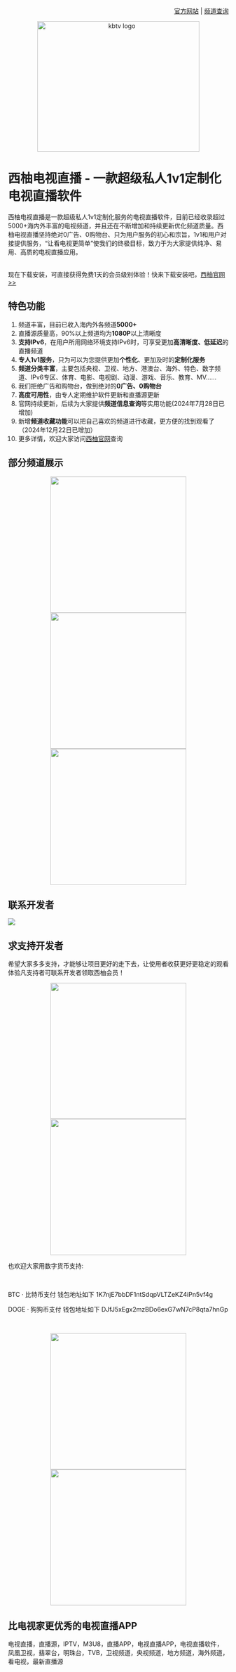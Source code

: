 <p align="right">
   <a href="https://xy.zkbhj.com?fr=github_readme" target="_blank">官方网站</a> | <a href="https://xy.zkbhj.com/channels.html" target="_blank">频道查询</a>
</p>


<p align="center">
  <a href="https://xy.zkbhj.com?fr=github_readme" target="_blank"><img src="https://qiniu.zkbhj.com/xy/github/KBTV-GITHUB-LOGO.png" width="370" height="297" alt="kbtv logo"></a>
</p>

# 西柚电视直播 - 一款超级私人1v1定制化电视直播软件

西柚电视直播是一款超级私人1v1定制化服务的电视直播软件，目前已经收录超过5000+海内外丰富的电视频道，并且还在不断增加和持续更新优化频道质量。西柚电视直播坚持绝对0广告、0购物台、只为用户服务的初心和宗旨，1v1和用户对接提供服务，“让看电视更简单”使我们的终极目标，致力于为大家提供纯净、易用、高质的电视直播应用。
</br> </br>

现在下载安装，可直接获得免费1天的会员级别体验！快来下载安装吧，<a href="https://xy.zkbhj.com?fr=github_download" target="_blank">西柚官网>></a>

## 特色功能
1. 频道丰富，目前已收入海内外各频道**5000+**
2. 直播源质量高，90%以上频道均为**1080P**以上清晰度
3. **支持IPv6**，在用户所用网络环境支持IPv6时，可享受更加**高清晰度、低延迟**的直播频道
4. **专人1v1服务**，只为可以为您提供更加**个性化**、更加及时的**定制化服务**
5. **频道分类丰富**，主要包括央视、卫视、地方、港澳台、海外、特色、数字频道、IPv6专区、体育、电影、电视剧、动漫、游戏、音乐、教育、MV……
6. 我们拒绝广告和购物台，做到绝对的**0广告、0购物台**
7. **高度可用性**，由专人定期维护软件更新和直播源更新
8. 官网持续更新，后续为大家提供**频道信息查询**等实用功能(2024年7月28日已增加)
9. 新增**频道收藏功能**可以把自己喜欢的频道进行收藏，更方便的找到观看了（2024年12月22日已增加）
10. 更多详情，欢迎大家访问[西柚官网](https://xy.zkbhj.com)查询

## 部分频道展示   
<p align="center">
<img src="https://qiniu.zkbhj.com/xy/github/gat.png?fr=1" width="310">
<img src="https://qiniu.zkbhj.com/xy/github/hwt.png?fr=1" width="310">
<img src="https://qiniu.zkbhj.com/xy/github/tst.png?fr=1" width="310">
</p>

## 联系开发者
<img src="https://qiniu.zkbhj.com/xy/github/author.png">

## 求支持开发者
希望大家多多支持，才能够让项目更好的走下去，让使用者收获更好更稳定的观看体验凡支持者可联系开发者领取西柚会员！
<p align="center">
<img src="https://qiniu.zkbhj.com/xy/github/wechatPay.jpg?fr=1" width="310">
<img src="https://qiniu.zkbhj.com/xy/github/aliypay.jpg?fr=2" width="310">
</p>

<p>也欢迎大家用数字货币支持:</p>
</br>
<p>BTC · 比特币支付
钱包地址如下 1K7njE7bbDF1ntSdqpVLTZeKZ4iPn5vf4g
</p>
<p>DOGE · 狗狗币支付
钱包地址如下 DJfJ5xEgx2mzBDo6exG7wN7cP8qta7hnGp
</p>
</br>
<p align="center">
    <img src="https://qiniu.zkbhj.com/common/ercode/btczf.jpg" width="310">
    <img src="https://qiniu.zkbhj.com/common/ercode/dogezf.jpg" width="310">
</p>

## 比电视家更优秀的电视直播APP   

电视直播，直播源，IPTV，M3U8，直播APP，电视直播APP，电视直播软件，凤凰卫视，翡翠台，明珠台，TVB，卫视频道，央视频道，地方频道，海外频道，看电视，最新直播源
